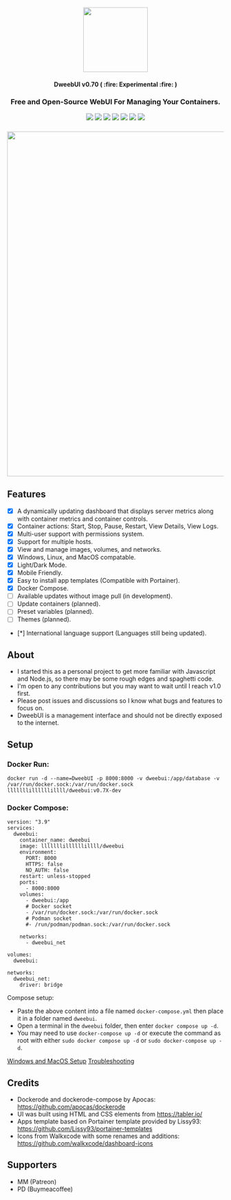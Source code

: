<h3 align="center"><img width="150" src="https://raw.githubusercontent.com/lllllllillllllillll/DweebUI/main/public/img/logo.png"></h3>
<h4 align="center">DweebUI v0.70 ( :fire: Experimental :fire: )</h4>
<h3 align="center">Free and Open-Source WebUI For Managing Your Containers.</h3>
<p align="center">
    <a href=""><img src="https://img.shields.io/github/stars/lllllllillllllillll/DweebUI?style=flat"/></a>
    <a href="https://github.com/lllllllillllllillll/DweebUI%2Fdev"><img src="https://img.shields.io/github/commit-activity/y/lllllllillllllillll/DweebUI%2Fdev"/></a>
    <a href="https://github.com/lllllllillllllillll/DweebUI%2Fdev"><img src="https://img.shields.io/github/last-commit/lllllllillllllillll/DweebUI%2Fdev"/></a>
    <a href="https://hub.docker.com/r/lllllllillllllillll/dweebui"><img src="https://img.shields.io/docker/pulls/lllllllillllllillll/dweebui"/></a>
    <a href="https://github.com/lllllllillllllillll/DweebUI/blob/main/LICENSE"><img src="https://img.shields.io/github/license/lllllllillllllillll/DweebUI"/></a>
    <a href="https://www.reddit.com/r/dweebui"><img src="https://img.shields.io/badge/reddit-orange"/></a>
    <a href="https://www.buymeacoffee.com/lllllllillllllillll"><img src="https://img.shields.io/badge/-buy_me_a%C2%A0coffee-gray?logo=buy-me-a-coffee"/></a>
</p>
<h3 align="center"><img width="800" src="https://raw.githubusercontent.com/lllllllillllllillll/DweebUI/main/screenshots/dashboard1.png"></h3>

## Features

* [x] A dynamically updating dashboard that displays server metrics along with container metrics and container controls.
* [x] Container actions: Start, Stop, Pause, Restart, View Details, View Logs.
* [x] Multi-user support with permissions system.
* [x] Support for multiple hosts.
* [x] View and manage images, volumes, and networks.
* [x] Windows, Linux, and MacOS compatable.
* [x] Light/Dark Mode.
* [x] Mobile Friendly.
* [x] Easy to install app templates (Compatible with Portainer).
* [x] Docker Compose.
* [ ] Available updates without image pull (in development).
* [ ] Update containers (planned).
* [ ] Preset variables (planned).
* [ ] Themes (planned).
* [*] International language support (Languages still being updated).

## About

* I started this as a personal project to get more familiar with Javascript and Node.js, so there may be some rough edges and spaghetti code.
* I'm open to any contributions but you may want to wait until I reach v1.0 first.
* Please post issues and discussions so I know what bugs and features to focus on.
* DweebUI is a management interface and should not be directly exposed to the internet.

## Setup


### Docker Run:
```
docker run -d --name=DweebUI -p 8000:8000 -v dweebui:/app/database -v /var/run/docker.sock:/var/run/docker.sock lllllllillllllillll/dweebui:v0.7X-dev
```

### Docker Compose: 
```
version: "3.9"
services:
  dweebui:
    container_name: dweebui
    image: lllllllillllllillll/dweebui
    environment:
      PORT: 8000
      HTTPS: false
      NO_AUTH: false
    restart: unless-stopped
    ports:
      - 8000:8000
    volumes:
      - dweebui:/app
      # Docker socket
      - /var/run/docker.sock:/var/run/docker.sock
      # Podman socket
      #- /run/podman/podman.sock:/var/run/docker.sock

    networks:
      - dweebui_net

volumes:
  dweebui:

networks:
  dweebui_net:
    driver: bridge
```
Compose setup:

* Paste the above content into a file named ```docker-compose.yml``` then place it in a folder named ```dweebui```.
* Open a terminal in the ```dweebui``` folder, then enter ```docker compose up -d```.
* You may need to use ```docker-compose up -d``` or execute the command as root with either ```sudo docker compose up -d``` or ```sudo docker-compose up -d```.

[Windows and MacOS Setup](https://github.com/lllllllillllllillll/DweebUI/wiki/Setup)
[Troubleshooting](https://github.com/lllllllillllllillll/DweebUI/wiki/Troubleshooting)


## Credits

* Dockerode and dockerode-compose by Apocas: https://github.com/apocas/dockerode
* UI was built using HTML and CSS elements from https://tabler.io/
* Apps template based on Portainer template provided by Lissy93: https://github.com/Lissy93/portainer-templates
* Icons from Walkxcode with some renames and additions: https://github.com/walkxcode/dashboard-icons


## Supporters

* MM (Patreon)
* PD (Buymeacoffee)